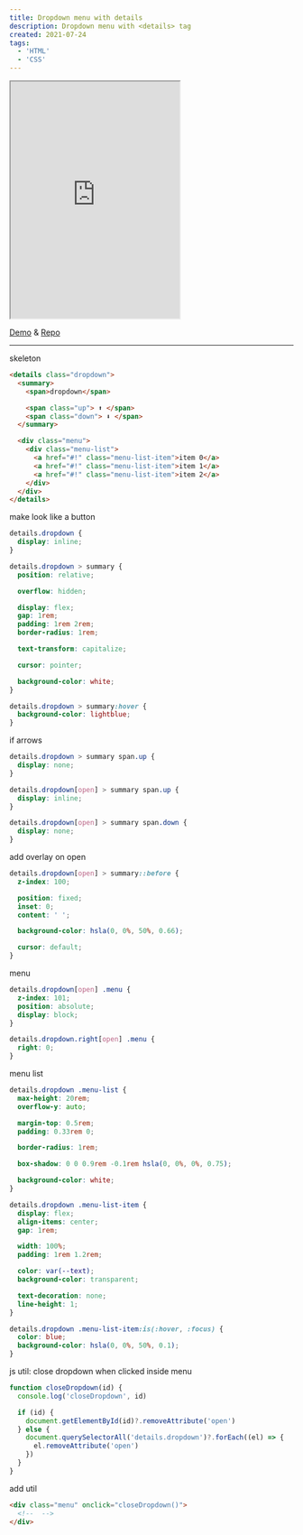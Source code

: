 ```yaml
---
title: Dropdown menu with details
description: Dropdown menu with <details> tag
created: 2021-07-24
tags:
  - 'HTML'
  - 'CSS'
---
```


<iframe src="https://diogenesofweb.github.io/demo-dropdown/"
        title="Demo: checkbox and radio " 
        width="300" height="420">
</iframe>

[Demo](https://diogenesofweb.github.io/demo-dropdown/) & [Repo](https://github.com/diogenesofweb/demo-dropdown)

---

skeleton

```html
<details class="dropdown">
  <summary>
    <span>dropdown</span>

    <span class="up"> ⬆️ </span>
    <span class="down"> ⬇️ </span>
  </summary>

  <div class="menu">
    <div class="menu-list">
      <a href="#!" class="menu-list-item">item 0</a>
      <a href="#!" class="menu-list-item">item 1</a>
      <a href="#!" class="menu-list-item">item 2</a>
    </div>
  </div>
</details>
```

make look like a button

```css
details.dropdown {
  display: inline;
}

details.dropdown > summary {
  position: relative;

  overflow: hidden;

  display: flex;
  gap: 1rem;
  padding: 1rem 2rem;
  border-radius: 1rem;

  text-transform: capitalize;

  cursor: pointer;

  background-color: white;
}

details.dropdown > summary:hover {
  background-color: lightblue;
}
```

if arrows

```css
details.dropdown > summary span.up {
  display: none;
}

details.dropdown[open] > summary span.up {
  display: inline;
}

details.dropdown[open] > summary span.down {
  display: none;
}
```

add overlay on open

```css
details.dropdown[open] > summary::before {
  z-index: 100;

  position: fixed;
  inset: 0;
  content: ' ';

  background-color: hsla(0, 0%, 50%, 0.66);

  cursor: default;
}
```

menu

```css
details.dropdown[open] .menu {
  z-index: 101;
  position: absolute;
  display: block;
}

details.dropdown.right[open] .menu {
  right: 0;
}
```

menu list

```css
details.dropdown .menu-list {
  max-height: 20rem;
  overflow-y: auto;

  margin-top: 0.5rem;
  padding: 0.33rem 0;

  border-radius: 1rem;

  box-shadow: 0 0 0.9rem -0.1rem hsla(0, 0%, 0%, 0.75);

  background-color: white;
}

details.dropdown .menu-list-item {
  display: flex;
  align-items: center;
  gap: 1rem;

  width: 100%;
  padding: 1rem 1.2rem;

  color: var(--text);
  background-color: transparent;

  text-decoration: none;
  line-height: 1;
}

details.dropdown .menu-list-item:is(:hover, :focus) {
  color: blue;
  background-color: hsla(0, 0%, 50%, 0.1);
}
```

js util: close dropdown when clicked inside menu

```js
function closeDropdown(id) {
  console.log('closeDropdown', id)

  if (id) {
    document.getElementById(id)?.removeAttribute('open')
  } else {
    document.querySelectorAll('details.dropdown')?.forEach((el) => {
      el.removeAttribute('open')
    })
  }
}
```

add util

```html
<div class="menu" onclick="closeDropdown()">
  <!--  -->
</div>
```
